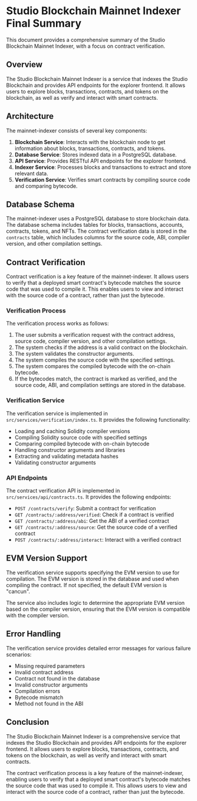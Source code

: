 # Studio Blockchain Mainnet Indexer Final Summary

This document provides a comprehensive summary of the Studio Blockchain Mainnet Indexer, with a focus on contract verification.

## Overview

The Studio Blockchain Mainnet Indexer is a service that indexes the Studio Blockchain and provides API endpoints for the explorer frontend. It allows users to explore blocks, transactions, contracts, and tokens on the blockchain, as well as verify and interact with smart contracts.

## Architecture

The mainnet-indexer consists of several key components:

1. **Blockchain Service**: Interacts with the blockchain node to get information about blocks, transactions, contracts, and tokens.
2. **Database Service**: Stores indexed data in a PostgreSQL database.
3. **API Service**: Provides RESTful API endpoints for the explorer frontend.
4. **Indexer Service**: Processes blocks and transactions to extract and store relevant data.
5. **Verification Service**: Verifies smart contracts by compiling source code and comparing bytecode.

## Database Schema

The mainnet-indexer uses a PostgreSQL database to store blockchain data. The database schema includes tables for blocks, transactions, accounts, contracts, tokens, and NFTs. The contract verification data is stored in the `contracts` table, which includes columns for the source code, ABI, compiler version, and other compilation settings.

## Contract Verification

Contract verification is a key feature of the mainnet-indexer. It allows users to verify that a deployed smart contract's bytecode matches the source code that was used to compile it. This enables users to view and interact with the source code of a contract, rather than just the bytecode.

### Verification Process

The verification process works as follows:

1. The user submits a verification request with the contract address, source code, compiler version, and other compilation settings.
2. The system checks if the address is a valid contract on the blockchain.
3. The system validates the constructor arguments.
4. The system compiles the source code with the specified settings.
5. The system compares the compiled bytecode with the on-chain bytecode.
6. If the bytecodes match, the contract is marked as verified, and the source code, ABI, and compilation settings are stored in the database.

### Verification Service

The verification service is implemented in `src/services/verification/index.ts`. It provides the following functionality:

- Loading and caching Solidity compiler versions
- Compiling Solidity source code with specified settings
- Comparing compiled bytecode with on-chain bytecode
- Handling constructor arguments and libraries
- Extracting and validating metadata hashes
- Validating constructor arguments

### API Endpoints

The contract verification API is implemented in `src/services/api/contracts.ts`. It provides the following endpoints:

- `POST /contracts/verify`: Submit a contract for verification
- `GET /contracts/:address/verified`: Check if a contract is verified
- `GET /contracts/:address/abi`: Get the ABI of a verified contract
- `GET /contracts/:address/source`: Get the source code of a verified contract
- `POST /contracts/:address/interact`: Interact with a verified contract

## EVM Version Support

The verification service supports specifying the EVM version to use for compilation. The EVM version is stored in the database and used when compiling the contract. If not specified, the default EVM version is "cancun".

The service also includes logic to determine the appropriate EVM version based on the compiler version, ensuring that the EVM version is compatible with the compiler version.

## Error Handling

The verification service provides detailed error messages for various failure scenarios:

- Missing required parameters
- Invalid contract address
- Contract not found in the database
- Invalid constructor arguments
- Compilation errors
- Bytecode mismatch
- Method not found in the ABI

## Conclusion

The Studio Blockchain Mainnet Indexer is a comprehensive service that indexes the Studio Blockchain and provides API endpoints for the explorer frontend. It allows users to explore blocks, transactions, contracts, and tokens on the blockchain, as well as verify and interact with smart contracts.

The contract verification process is a key feature of the mainnet-indexer, enabling users to verify that a deployed smart contract's bytecode matches the source code that was used to compile it. This allows users to view and interact with the source code of a contract, rather than just the bytecode.

